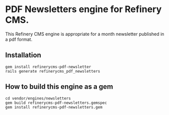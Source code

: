 # PDF Newsletters engine for Refinery CMS.
This Refinery CMS engine is appropriate for a month newsletter published in a pdf format.
## Installation
    gem install refinerycms-pdf-newsletter
    rails generate refinerycms_pdf_newsletters

## How to build this engine as a gem

    cd vendor/engines/newsletters
    gem build refinerycms-pdf-newsletters.gemspec
    gem install refinerycms-pdf-newsletters.gem

